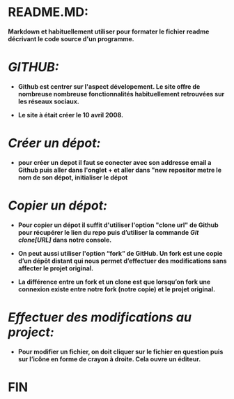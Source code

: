 # README.MD:

**Markdown et habituellement utiliser pour formater le fichier readme décrivant le code source d'un programme.** 

# ***GITHUB:***

* **Github est centrer sur l'aspect dévelopement. Le   site offre de nombreuse nombreuse fonctionnalités habituellement retrouvées sur les réseaux sociaux.**  

* **Le site à était créer le 10 avril 2008.** 

# ***Créer un dépot:***

* **pour créer un depot il faut se conecter avec son addresse email a Github puis aller dans l'onglet + et aller dans "new repositor metre le nom de son dépot, initialiser le dépot**

# ***Copier un dépot:***

* **Pour copier un dépot il suffit d'utiliser l'option "clone url" de Github pour récupérer le lien du repo puis d’utiliser la commande _Git clone[URL]_ dans notre console.**

* **On peut aussi utiliser l'option “fork” de GitHub. Un fork est une copie d’un dépôt distant qui nous permet d’effectuer des modifications sans affecter le projet original.**

* **La différence entre un fork et un clone est que lorsqu’on fork une connexion existe entre notre fork (notre copie) et le projet original.**

# ***Effectuer des modifications au project:***

* **Pour modifier un fichier, on doit cliquer sur le fichier en question puis sur l’icône en forme de crayon à droite. Cela ouvre un éditeur.**

# FIN
